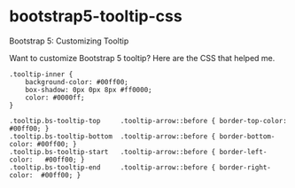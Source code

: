 # bootstrap5-tooltip-css
Bootstrap 5: Customizing Tooltip

Want to customize Bootstrap 5 tooltip? Here are the CSS that helped me.

```
.tooltip-inner {
    background-color: #00ff00;
    box-shadow: 0px 0px 8px #ff0000;
    color: #0000ff;
}

.tooltip.bs-tooltip-top     .tooltip-arrow::before { border-top-color:    #00ff00; }
.tooltip.bs-tooltip-bottom  .tooltip-arrow::before { border-bottom-color: #00ff00; }
.tooltip.bs-tooltip-start   .tooltip-arrow::before { border-left-color:   #00ff00; }
.tooltip.bs-tooltip-end     .tooltip-arrow::before { border-right-color:  #00ff00; }
```
